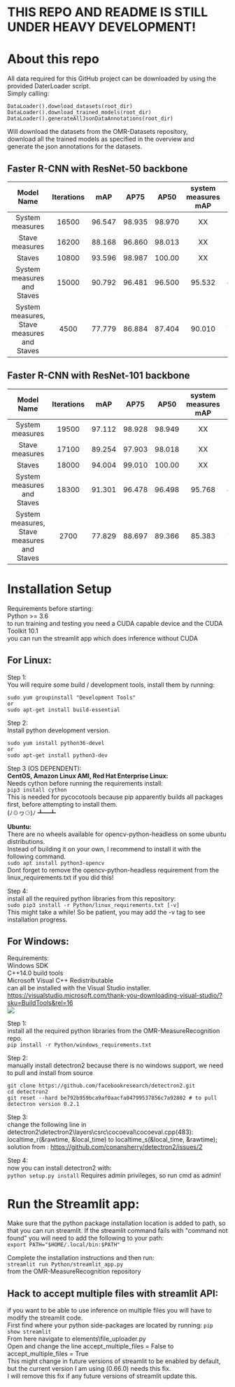 # THIS REPO AND README IS STILL UNDER HEAVY DEVELOPMENT!

# About this repo

All data required for this GitHub project can be downloaded by using the provided DaterLoader script.  
Simply calling:  
```
DataLoader().download_datasets(root_dir)
DataLoader().download_trained_models(root_dir)
DataLoader().generateAllJsonDataAnnotations(root_dir)
``` 
Will download the datasets from the OMR-Datasets repository,  
download all the trained models as specified in the overview and  
generate the json annotations for the datasets.

## Faster R-CNN with ResNet-50 backbone
|   Model Name        					     |   Iterations  |   mAP    |   AP75   |   AP50   | system measures mAP |  staves mAP   |  stave measures mAP   |
|:------------------------------------------:|:-------------:|:--------:|:--------:|:--------:|:-------------------:|:-------------:|:---------------------:|
|   System measures   					     |     16500     |  96.547  |  98.935  |  98.970  |        XX           |      XX       |           XX          |
|   Stave measures    					     |     16200     |  88.168  |  96.860  |  98.013  |        XX           |      XX       |           XX          |
|      Staves         					     |     10800     |  93.596  |  98.987  |  100.00  |        XX           |      XX       |           XX          |
| System measures and Staves                 |     15000     |  90.792  |  96.481  |  96.500  |       95.532        |    86.053     |           XX          |
| System measures, Stave measures and Staves |     4500      |  77.779  |  86.884  |  87.404  |       90.010        |    78.622     |         64.706        |



## Faster R-CNN with ResNet-101 backbone
|   Model Name        					     |   Iterations  |   mAP    |   AP75   |   AP50   | system measures mAP |  staves mAP   |  stave measures mAP   |
|:------------------------------------------:|:-------------:|:--------:|:--------:|:--------:|:-------------------:|:-------------:|:---------------------:|
|   System measures   					     |     19500     |  97.112  |  98.928  |  98.949  |        XX           |      XX       |           XX          |
|   Stave measures    					     |     17100     |  89.254  |  97.903  |  98.018  |        XX           |      XX       |           XX          |
|      Staves         					     |     18000     |  94.004  |  99.010  |  100.00  |        XX           |      XX       |           XX          |
| System measures and Staves                 |     18300     |  91.301  |  96.478  |  96.498  |       95.768        |    86.834     |           XX          |
| System measures, Stave measures and Staves |     2700      |  77.829  |  88.697  |  89.366  |       85.383        |    79.779     |         68.324        |


<!-- STILL NEEDS TO BE TRAINED
## Faster R-CNN with ResNeXt-101-32x8d backbone
|   Model Name        					     |   Iterations  |   mAP    |   AP75   |   AP50   | system measures mAP |  staves mAP   |  stave measures mAP   |
|:------------------------------------------:|:-------------:|:--------:|:--------:|:--------:|:-------------------:|:-------------:|:---------------------:|
|   System measures   					     |     19500     |  97.112  |  98.928  |  98.949  |        XX           |      XX       |           XX          |
|   Stave measures    					     |     17100     |  89.254  |  97.903  |  98.018  |        XX           |      XX       |           XX          |
|      Staves         					     |     10800     |  93.596  |  98.987  |  100.00  |        XX           |      XX       |           XX          |
| System measures and Staves                 |     18300     |  91.301  |  96.478  |  96.498  |       95.768        |    86.834     |           XX          |
| System measures, Stave measures and Staves |     2700      |  77.829  |  88.697  |  89.366  |       85.383        |    79.779     |         68.324        |
-->

# Installation Setup

Requirements before starting:  
Python >= 3.6  
to run training and testing you need a CUDA capable device and the CUDA Toolkit 10.1  
you can run the streamlit app which does inference without CUDA

## For Linux:

Step 1:  
You will require some build / development tools, install them by running:  
```
sudo yum groupinstall "Development Tools"
or
sudo apt-get install build-essential
```

Step 2:  
Install python development version.  
```
sudo yum install python36-devel
or
sudo apt-get install python3-dev
```

Step 3 (OS DEPENDENT):  
**CentOS, Amazon Linux AMI, Red Hat Enterprise Linux:**  
Needs cython before running the requirements install:  
```pip3 install cython```  
This is needed for pycocotools because pip apparently builds all packages first, before attempting to install them.  
(ﾉ☉ヮ⚆)ﾉ ┻━┻

**Ubuntu:**  
There are no wheels available for opencv-python-headless on some ubuntu distributions.  
Instead of building it on your own, I recommend to install it with the following command.  
```sudo apt install python3-opencv```  
Dont forget to remove the opencv-python-headless requirement from the linux_requirements.txt if you did this!  

Step 4:  
install all the required python libraries from this repository:  
```sudo pip3 install -r Python/linux_requirements.txt [-v]```  
This might take a while! So be patient, you may add the -v tag to see installation progress.  

## For Windows:

Requirements:  
Windows SDK  
C++14.0 build tools  
Microsoft Visual C++ Redistributable  
can all be installed with the Visual Studio installer.  
https://visualstudio.microsoft.com/thank-you-downloading-visual-studio/?sku=BuildTools&rel=16  
![](Images/VS_setup.png)

Step 1:  
install all the required python libraries from the OMR-MeasureRecognition repo.  
```pip install -r Python/windows_requirements.txt```

Step 2:  
manually install detectron2 because there is no windows support, we need to pull and install from source  
```
git clone https://github.com/facebookresearch/detectron2.git
cd detectron2
git reset --hard be792b959bca9af0aacfa04799537856c7a92802 # to pull detectron version 0.2.1
```

Step 3:  
change the following line in detectron2\detectron2\layers\csrc\cocoeval\cocoeval.cpp(483):  
localtime_r(&rawtime, &local_time) to localtime_s(&local_time, &rawtime);
solution from : https://github.com/conansherry/detectron2/issues/2  

Step 4:  
now you can install detectron2 with:  
```python setup.py install```
Requires admin privileges, so run cmd as admin!

# Run the Streamlit app:

Make sure that the python package installation location is added to path, so that you can run streamlit. If the streamlit command fails with "command not found" you will need to add the following to your path:  
```export PATH="$HOME/.local/bin:$PATH"```

Complete the installation instructions and then run:  
```streamlit run Python/streamlit_app.py```  
from the OMR-MeasureRecognition repository

## Hack to accept multiple files with streamlit API:

if you want to be able to use inference on multiple files you will have to modify the streamlit code.  
First find where your python side-packages are located by running:
```pip show streamlit```  
From here navigate to elements\file_uploader.py  
Open and change the line accept_multiple_files = False to accept_multiple_files = True  
This might change in future versions of streamlit to be enabled by default, but the current version I am using (0.66.0) needs this fix.  
I will remove this fix if any future versions of streamlit update this.